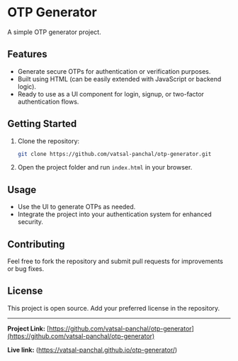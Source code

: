 # OTP Generator

A simple OTP  generator project.

## Features

- Generate secure OTPs for authentication or verification purposes.
- Built using HTML (can be easily extended with JavaScript or backend logic).
- Ready to use as a UI component for login, signup, or two-factor authentication flows.

## Getting Started

1. Clone the repository:

   ```bash
   git clone https://github.com/vatsal-panchal/otp-generator.git
   ```

2. Open the project folder and run `index.html` in your browser.

## Usage

- Use the UI to generate OTPs as needed.
- Integrate the project into your authentication system for enhanced security.

## Contributing

Feel free to fork the repository and submit pull requests for improvements or bug fixes.

## License

This project is open source. Add your preferred license in the repository.

---

**Project Link:** [https://github.com/vatsal-panchal/otp-generator](https://github.com/vatsal-panchal/otp-generator)

**Live link:**  (https://vatsal-panchal.github.io/otp-generator/)
